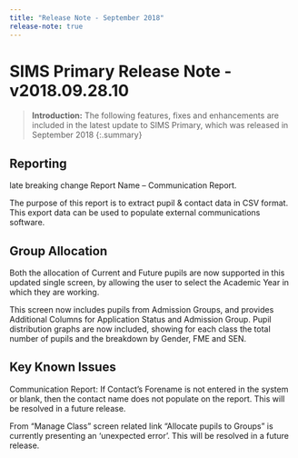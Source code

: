 ```yaml
---
title: "Release Note - September 2018"
release-note: true
---
```


# SIMS Primary Release Note - v2018.09.28.10

> **Introduction:** The following features, fixes and enhancements are included in the latest update to SIMS Primary, which was released in September 2018
{:.summary}

## Reporting

late breaking change
Report Name – Communication Report. 

The purpose of this report is to extract pupil & contact data in CSV format. This export data can be used to populate external communications software.


## Group Allocation
Both the allocation of Current and Future pupils are now supported in this updated single screen, by allowing the user to select the Academic Year in which they are working.

This screen now includes pupils from Admission Groups, and provides Additional Columns for Application Status and Admission Group.
Pupil distribution graphs are now included, showing for each class the total number of pupils and the breakdown by Gender, FME and SEN.


## Key Known Issues
Communication Report: If Contact’s Forename is not entered in the system or blank, then the contact name does not populate on the report. This will be resolved in a future release.

From “Manage Class” screen related link “Allocate pupils to Groups” is currently presenting an ‘unexpected error’. This will be resolved in a future release.
